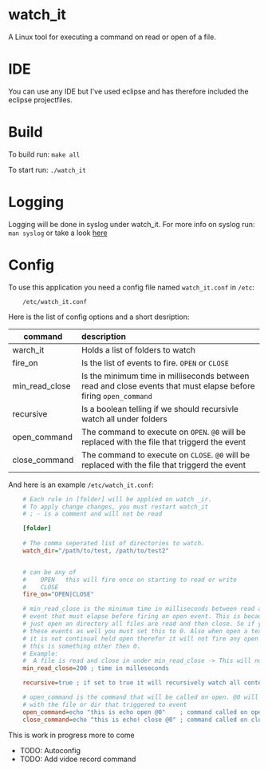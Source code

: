 watch_it
========

A Linux tool for executing a command on read or open of a file. 


IDE
===========

You can use any IDE but I've used eclipse and has therefore included the eclipse projectfiles.

Build
=====

 To build run: `make all`
 
 To start run: `./watch_it`

Logging
=======
Logging will be done in syslog under watch_it. For more info on syslog run: `man syslog` or take a look [here](http://www.precision-guesswork.com/sage-guide/syslog-overview.html "syslog") 

Config
======

To use this application you need a config file named `watch_it.conf` in `/etc`:
```
	/etc/watch_it.conf
```
Here is the list of config options and a short desription:


| command       | description |
|---------------|:------------|
|warch_it       | Holds a list of folders to watch| 
|fire_on        | Is the list of events to fire. `OPEN` or `CLOSE`|
|min_read_close| Is the minimum time in milliseconds between read and close events that must elapse before firing `open_command`|
|recursive      |  Is a boolean telling if we should recursivle watch all under folders|
|open_command   | The command to execute on `OPEN`. `@0` will be replaced with the file that triggerd the event|
|close_command  | The command to execute on `CLOSE`. `@0` will be replaced with the file that triggerd the event|

And here is an example `/etc/watch_it.conf`:
```ini
	# Each rule in [folder] will be applied on watch _ir.
	# To apply change changes, you must restart watch_it
	# ; - is a comment and will not be read

	[folder]
	
	# The comma seperated list of directories to watch.
	watch_dir="/path/to/test, /path/to/test2" 


	# can be any of 
	#    OPEN	this will fire once on starting to read or write
	#	 CLOSE 
	fire_on="OPEN|CLOSE"

	# min_read_close is the minimum time in milliseconds between read and a close
	# event that must elapse before firing an open event. This is because when 
	# just open an directory all files are read and then close. So if you want 
	# these events as well you must set this to 0. Also when open a text document
	# it is not continual held open therefor it will not fire any open events if
	# this is something other then 0.
	# Example:
	#  A file is read and close in under min_read_close -> This will not fire
	min_read_close=200 ; time in milleseconds

	recursive=true ; if set to true it will recursively watch all contents

	# open_command is the command that will be called on open. @0 will be replaced
	# with the file or dir that triggered to event
	open_command=echo "this is echo open @0"    ; command called on open
	close_command=echo "this is echo! close @0" ; command called on close
```

This is work in progress more to come

 * TODO: Autoconfig
 * TODO: Add vidoe record command
